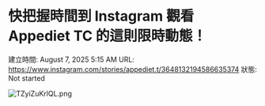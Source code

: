# 快把握時間到 Instagram 觀看 Appediet TC 的這則限時動態！

建立時間: August 7, 2025 5:15 AM
URL: https://www.instagram.com/stories/appediet.t/3648132194586635374
狀態: Not started

![TZyiZuKrlQL.png](TZyiZuKrlQL.png)